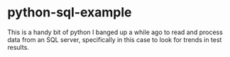 python-sql-example
==================

This is a handy bit of python I banged up a while ago to read and process data from an SQL server, specifically in this case to look for trends in test results.
